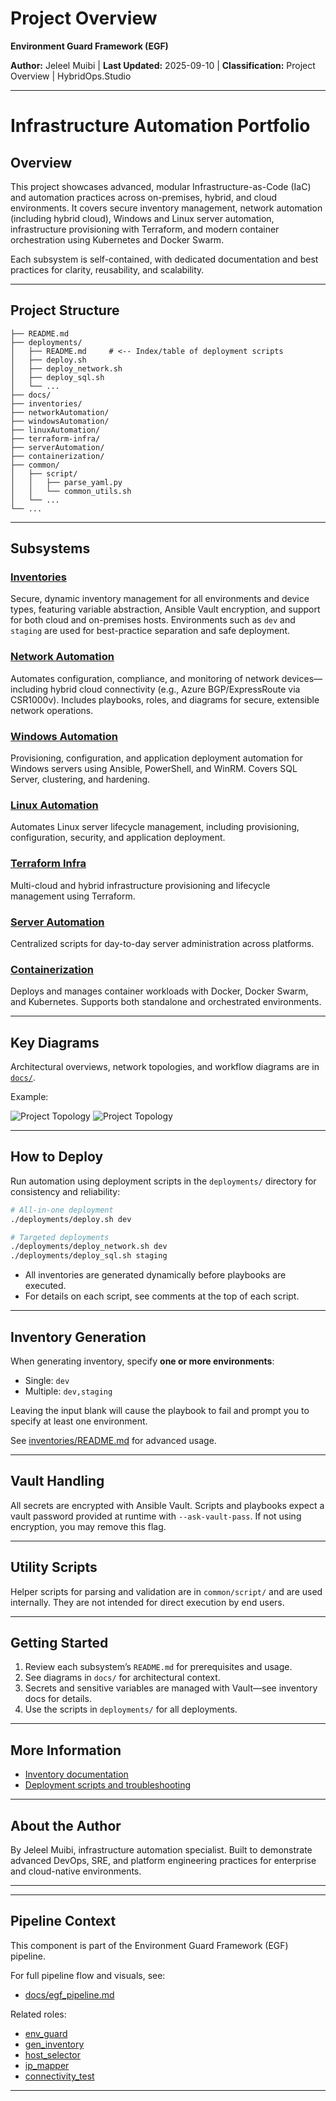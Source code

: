 # Project Overview

**Environment Guard Framework (EGF)**

**Author:** Jeleel Muibi | **Last Updated:** 2025-09-10 | **Classification:** Project Overview | HybridOps.Studio

---

# Infrastructure Automation Portfolio

## Overview

This project showcases advanced, modular Infrastructure-as-Code (IaC) and automation practices across on-premises, hybrid, and cloud environments. It covers secure inventory management, network automation (including hybrid cloud), Windows and Linux server automation, infrastructure provisioning with Terraform, and modern container orchestration using Kubernetes and Docker Swarm.

Each subsystem is self-contained, with dedicated documentation and best practices for clarity, reusability, and scalability.

---

## Project Structure

```
├── README.md
├── deployments/
│   ├── README.md     # <-- Index/table of deployment scripts
│   ├── deploy.sh
│   ├── deploy_network.sh
│   ├── deploy_sql.sh
│   └── ...
├── docs/
├── inventories/
├── networkAutomation/
├── windowsAutomation/
├── linuxAutomation/
├── terraform-infra/
├── serverAutomation/
├── containerization/
├── common/
│   ├── script/
│   │   ├── parse_yaml.py
│   │   └── common_utils.sh
│   └── ...
└── ...
```

---

## Subsystems

### [Inventories](./inventories/README.md)
Secure, dynamic inventory management for all environments and device types, featuring variable abstraction, Ansible Vault encryption, and support for both cloud and on-premises hosts.
Environments such as `dev` and `staging` are used for best-practice separation and safe deployment.

### [Network Automation](./networkAutomation/README.md)
Automates configuration, compliance, and monitoring of network devices—including hybrid cloud connectivity (e.g., Azure BGP/ExpressRoute via CSR1000v). Includes playbooks, roles, and diagrams for secure, extensible network operations.

### [Windows Automation](./windowsAutomation/README.md)
Provisioning, configuration, and application deployment automation for Windows servers using Ansible, PowerShell, and WinRM. Covers SQL Server, clustering, and hardening.

### [Linux Automation](./linuxAutomation/README.md)
Automates Linux server lifecycle management, including provisioning, configuration, security, and application deployment.

### [Terraform Infra](./terraform-infra/README.md)
Multi-cloud and hybrid infrastructure provisioning and lifecycle management using Terraform.

### [Server Automation](./serverAutomation/README.md)
Centralized scripts for day-to-day server administration across platforms.

### [Containerization](./containerization/README.md)
Deploys and manages container workloads with Docker, Docker Swarm, and Kubernetes. Supports both standalone and orchestrated environments.

---

## Key Diagrams

Architectural overviews, network topologies, and workflow diagrams are in [`docs/`](./docs/).

Example:

![Project Topology](docs/topology.png)
![Project Topology](docs/topology(network_design).png)

---

## How to Deploy

Run automation using deployment scripts in the `deployments/` directory for consistency and reliability:

```bash
# All-in-one deployment
./deployments/deploy.sh dev

# Targeted deployments
./deployments/deploy_network.sh dev
./deployments/deploy_sql.sh staging
```

- All inventories are generated dynamically before playbooks are executed.
- For details on each script, see comments at the top of each script.

---

## Inventory Generation

When generating inventory, specify **one or more environments**:
- Single: `dev`
- Multiple: `dev,staging`

Leaving the input blank will cause the playbook to fail and prompt you to specify at least one environment.

See [inventories/README.md](inventories/README.md) for advanced usage.

---

## Vault Handling

All secrets are encrypted with Ansible Vault. Scripts and playbooks expect a vault password provided at runtime with `--ask-vault-pass`.
If not using encryption, you may remove this flag.

---

## Utility Scripts

Helper scripts for parsing and validation are in `common/script/` and are used internally.
They are not intended for direct execution by end users.

---

## Getting Started

1. Review each subsystem’s `README.md` for prerequisites and usage.
2. See diagrams in `docs/` for architectural context.
3. Secrets and sensitive variables are managed with Vault—see inventory docs for details.
4. Use the scripts in `deployments/` for all deployments.

---

## More Information

- [Inventory documentation](./inventories/README.md)
- [Deployment scripts and troubleshooting](./deployments/README.md)

---

## About the Author

By Jeleel Muibi, infrastructure automation specialist.
Built to demonstrate advanced DevOps, SRE, and platform engineering practices for enterprise and cloud-native environments.

---
---

## Pipeline Context

This component is part of the Environment Guard Framework (EGF) pipeline.

For full pipeline flow and visuals, see:
- [docs/egf_pipeline.md](./docs/egf_pipeline.md)

Related roles:
- [env_guard](./common/env_guard/)
- [gen_inventory](./common/gen_inventory/)
- [host_selector](./common/host_selector/)
- [ip_mapper](./common/ip_mapper/)
- [connectivity_test](./common/connectivity_test/)

---
